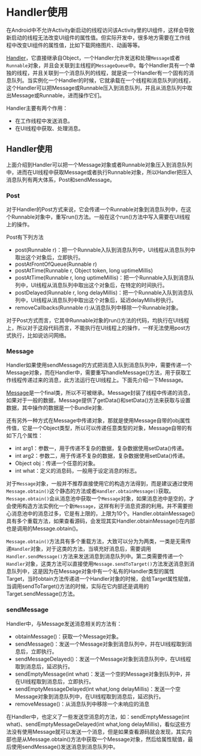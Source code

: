 # Handler使用

在Android中不允许Activity新启动的线程访问该Activity里的UI组件，这样会导致新启动的线程无法改变UI组件的属性值。但实际开发中，很多地方需要在工作线程中改变UI组件的属性值，比如下载网络图片、动画等等。

[Handler](http://developer.android.com/reference/android/os/Handler.html)，它直接继承自Object，一个Handler允许发送和处理`Message`或者`Runnable`对象，并且会关联到主线程的`MessageQueue`中。每个Handler具有一个单独的线程，并且关联到一个消息队列的线程，就是说一个Handler有一个固有的消息队列。当实例化一个Handler的时候，它就承载在一个线程和消息队列的线程，这个Handler可以把Message或Runnable压入到消息队列，并且从消息队列中取出Message或Runnable，进而操作它们。

Handler主要有两个作用：

* 在工作线程中发送消息。
* 在UI线程中获取、处理消息。

## Handler使用

上面介绍到Handler可以把一个Message对象或者Runnable对象压入到消息队列中，进而在UI线程中获取Message或者执行Runnable对象，所以Handler把压入消息队列有两大体系，Post和sendMessage。

### Post

对于Handler的Post方式来说，它会传递一个Runnable对象到消息队列中，在这个Runnable对象中，重写run\(\)方法。一般在这个run\(\)方法中写入需要在UI线程上的操作。

Post有下列方法

* post\(Runnable r\)：把一个Runnable入队到消息队列中，UI线程从消息队列中取出这个对象后，立即执行。
* postAtFrontOfQueue\(Runnable r\)
* postAtTime\(Runnable r, Object token, long uptimeMillis\)
* postAtTime\(Runnable r, long uptimeMillis\)：把一个Runnable入队到消息队列中，UI线程从消息队列中取出这个对象后，在特定的时间执行。
* postDelayed\(Runnable r, long delayMillis\)：把一个Runnable入队到消息队列中，UI线程从消息队列中取出这个对象后，延迟delayMills秒执行。
* removeCallbacks\(Runnable r\):从消息队列中移除一个Runnable对象。

对于Post方式而言，它其中Runnable对象的run\(\)方法的代码，均执行在UI线程上，所以对于这段代码而言，不能执行在UI线程上的操作，一样无法使用post方式执行，比如说访问网络。

### Message

Handler如果使用sendMessage的方式把消息入队到消息队列中，需要传递一个Message对象，而在Handler中，需要重写handleMessage\(\)方法，用于获取工作线程传递过来的消息，此方法运行在UI线程上。下面先介绍一下Message。

[Message](http://developer.android.com/reference/android/os/Message.html)是一个final类，所以不可被继承。Message封装了线程中传递的消息，如果对于一般的数据，Message提供了getData\(\)和setData\(\)方法来获取与设置数据，其中操作的数据是一个Bundle对象.

还有另外一种方式在Message中传递对象，那就是使用Message自带的obj属性传值，它是一个Object类型，所以可以传递任意类型的对象，Message自带的有如下几个属性：

* int arg1：参数一，用于传递不复杂的数据，复杂数据使用setData\(\)传递。
* int arg2：参数二，用于传递不复杂的数据，复杂数据使用setData\(\)传递。
* Object obj：传递一个任意的对象。
* int what：定义的消息码，一般用于设定消息的标志。

对于`Message`对象，一般并不推荐直接使用它的构造方法得到，而是建议通过使用`Message.obtain()`这个静态的方法或者`Handler.obtainMessage()`获取。`Message.obtain()`会从消息池中获取一个`Message`对象，如果消息池中是空的，才会使用构造方法实例化一个新`Message`，这样有利于消息资源的利用。并不需要担心消息池中的消息过多，它是有上限的，上限为10个。Handler.obtainMessage\(\)具有多个重载方法，如果查看源码，会发现其实Handler.obtainMessage\(\)在内部也是调用的Message.obtain\(\)。

`Message.obtain()`方法具有多个重载方法，大致可以分为为两类，一类是无需传递`Handler`对象，对于这类的方法，当填充好消息后，需要调用`Handler.sendMessage()`方法来发送消息到消息队列中。第二类需要传递一个`Handler`对象，这类方法可以直接使用`Message.sendToTarget()`方法发送消息到消息队列中，这是因为在Message对象中有一个私有的Handler类型的属性Target，当时obtain方法传递进一个Handler对象的时候，会给Target属性赋值，当调用sendToTarget\(\)方法的时候，实际在它内部还是调用的Target.sendMessage\(\)方法。

### sendMessage

Handler中，与Message发送消息相关的方法有：

* obtainMessage\(\)：获取一个Message对象。
* sendMessage\(\)：发送一个Message对象到消息队列中，并在UI线程取到消息后，立即执行。
* sendMessageDelayed\(\)：发送一个Message对象到消息队列中，在UI线程取到消息后，延迟执行。
* sendEmptyMessage\(int what\)：发送一个空的Message对象到队列中，并在UI线程取到消息后，立即执行。
* sendEmptyMessageDelayed\(int what,long delayMillis\)：发送一个空Message对象到消息队列中，在UI线程取到消息后，延迟执行。
* removeMessage\(\)：从消息队列中移除一个未响应的消息

在Handler中，也定义了一些发送空消息的方法，如：sendEmptyMessage\(int what\)、sendEmptyMessageDelayed\(int what,long delayMillis\)，看似这些方法没有使用Message就可以发送一个消息，但是如果查看源码就会发现，其实内部也是从Message.obtain\(\)方法中获取一个Message对象，然后给属性赋值，最后使用sendMessage\(\)发送消息到消息队列中。

